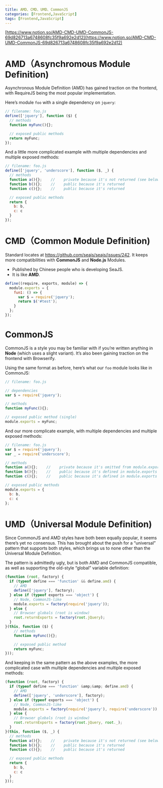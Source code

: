 ```yaml
---
title: AMD、CMD、UMD、CommonJS
categories: [Frontend,JavaScript]
tags: [Frontend,JavaScript]
---
```


[https://www.notion.so/AMD-CMD-UMD-CommonJS-69d826713a6748608fc35f9a692e2d12](https://www.notion.so/AMD-CMD-UMD-CommonJS-69d826713a6748608fc35f9a692e2d12)


# AMD（Asynchromous Module Definition)


Asynchronous Module Definition (AMD) has gained traction on the frontend, with RequireJS being the most popular implementation.


Here’s module `foo` with a single dependency on `jquery`:


```javascript
// filename: foo.js
define(['jquery'], function ($) {
  // methods
  function myFunc(){};

  // exposed public methods
  return myFunc;
});

```


And a little more complicated example with multiple dependencies and multiple exposed methods:


```javascript
// filename: foo.js
define(['jquery', 'underscore'], function ($, _) {
  // methods
  function a(){};    //    private because it's not returned (see below)
  function b(){};    //    public because it's returned
  function c(){};    //    public because it's returned

  // exposed public methods
  return {
    b: b,
    c: c
  }
});
```


# CMD（Common Module Definition)


Standard locates at https://github.com/seajs/seajs/issues/242. It keeps more compatibilities with **CommonJS** and **Node.js** Modules.

- Published by Chinese people who is developing SeaJS.
- It is like **AMD**.

```javascript
define((require, exports, module) => {
  module.exports = {
    fun1: () => {
      var $ = require('jquery');
      return $('#test');
    }
  };
});

```


# CommonJS


CommonJS is a style you may be familiar with if you’re written anything in **Node** (which uses a slight variant). It’s also been gaining traction on the frontend with Browserify.


Using the same format as before, here’s what our `foo` module looks like in CommonJS:


```javascript
// filename: foo.js

// dependencies
var $ = require('jquery');

// methods
function myFunc(){};

// exposed public method (single)
module.exports = myFunc;
```


And our more complicate example, with multiple dependencies and multiple exposed methods:


```javascript
// filename: foo.js
var $ = require('jquery');
var _ = require('underscore');

// methods
function a(){};    //    private because it's omitted from module.exports (see below)
function b(){};    //    public because it's defined in module.exports
function c(){};    //    public because it's defined in module.exports

// exposed public methods
module.exports = {
  b: b,
  c: c
};
```


# UMD（Universal Module Definition)


Since CommonJS and AMD styles have both been equally popular, it seems there’s yet no consensus. This has brought about the push for a “universal” pattern that supports both styles, which brings us to none other than the Universal Module Definition.


The pattern is admittedly ugly, but is both AMD and CommonJS compatible, as well as supporting the old-style “global” variable definition:


```javascript
(function (root, factory) {
  if (typeof define === 'function' && define.amd) {
    // AMD
    define(['jquery'], factory);
  } else if (typeof exports === 'object') {
    // Node, CommonJS-like
    module.exports = factory(require('jquery'));
  } else {
    // Browser globals (root is window)
    root.returnExports = factory(root.jQuery);
  }
}(this, function ($) {
    // methods
    function myFunc(){};

    // exposed public method
    return myFunc;
}));
```


And keeping in the same pattern as the above examples, the more complicated case with multiple dependencies and multiple exposed methods:


```javascript
(function (root, factory) {
  if (typeof define === 'function' &amp;&amp; define.amd) {
    // AMD
    define(['jquery', 'underscore'], factory);
  } else if (typeof exports === 'object') {
    // Node, CommonJS-like
    module.exports = factory(require('jquery'), require('underscore'));
  } else {
    // Browser globals (root is window)
    root.returnExports = factory(root.jQuery, root._);
  }
}(this, function ($, _) {
  // methods
  function a(){};    //    private because it's not returned (see below)
  function b(){};    //    public because it's returned
  function c(){};    //    public because it's returned

  // exposed public methods
  return {
    b: b,
    c: c
  }
}));
```

